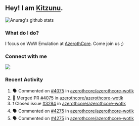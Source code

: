 ## Hey! I am [Kitzunu](https://Github.com/Kitzunu).

![Anurag's github stats](https://github-readme-stats.kitzunu.vercel.app/api?username=Kitzunu&show_icons=true)

### What do I do?

I focus on WoW Emulation at [AzerothCore](https://Github.com/AzerothCore). Come join us ;)

### Connect with me
[![](https://img.shields.io/badge/AzerothCore%20Discord-Connect%20with%20me!-green)](https://discord.com/invite/gkt4y2x)

### Recent Activity

<!--START_SECTION:activity-->
1. 🗣 Commented on [#4075](https://github.com/azerothcore/azerothcore-wotlk/issues/4075) in [azerothcore/azerothcore-wotlk](https://github.com/azerothcore/azerothcore-wotlk)
2. 🎉 Merged PR [#4075](https://github.com/azerothcore/azerothcore-wotlk/pull/4075) in [azerothcore/azerothcore-wotlk](https://github.com/azerothcore/azerothcore-wotlk)
3. ❗️ Closed issue [#3284](https://github.com/azerothcore/azerothcore-wotlk/issues/3284) in [azerothcore/azerothcore-wotlk](https://github.com/azerothcore/azerothcore-wotlk)
4. 🗣 Commented on [#4275](https://github.com/azerothcore/azerothcore-wotlk/issues/4275) in [azerothcore/azerothcore-wotlk](https://github.com/azerothcore/azerothcore-wotlk)
5. 🗣 Commented on [#4275](https://github.com/azerothcore/azerothcore-wotlk/issues/4275) in [azerothcore/azerothcore-wotlk](https://github.com/azerothcore/azerothcore-wotlk)
<!--END_SECTION:activity-->
